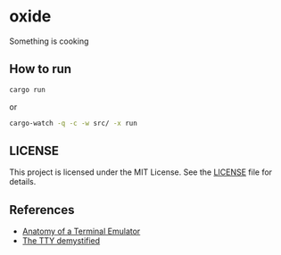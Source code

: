 # oxide

Something is cooking 

## How to run

```sh
cargo run
```

or 

```sh
cargo-watch -q -c -w src/ -x run
```

## LICENSE

This project is licensed under the MIT License. See the [LICENSE](LICENSE) file for details.

## References

- [Anatomy of a Terminal Emulator](https://poor.dev/blog/terminal-anatomy/)  
- [The TTY demystified](https://www.linusakesson.net/programming/tty/)

